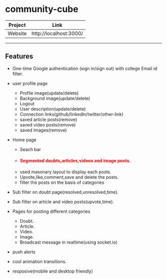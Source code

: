 # community-cube
| Project | Link |
| ------ | ------ |
| Website | http://localhost:3000/|

---
## Features
- One-time Google authentication (sign in/sign out)  with college Email id filter.
- user profile page
    - Profile image(update/delete)
    - Background image(update/delete)
    - Logout
    - User description(update/delete)
    - Connection links(github/linkedln/twitter/other-link)
    - saved article posts(remove)
    - saved video posts(remove)
    - saved Images(remove)

- Home page
    - Seach bar
    - <h4 style="color:red">Segmented doubts,articles,videos and image posts.</h4>
    - used masonary layout to display each posts.
    - Upvote,like,comment,save and delete the posts.
    - filter the posts on the basis of categories

- Sub filter on doubt page(resolved,unresolved,time).
- Sub filter on article and video posts(upvote,time).

- Pages for posting different categories
    - Doubt.
    - Article.
    - Video.
    - Image.
    - Broadcast message in realtime(using socket.io)

- push alerts
- cool animation transitions.
- resposive(mobile and desktop friendly)
    

    
    
